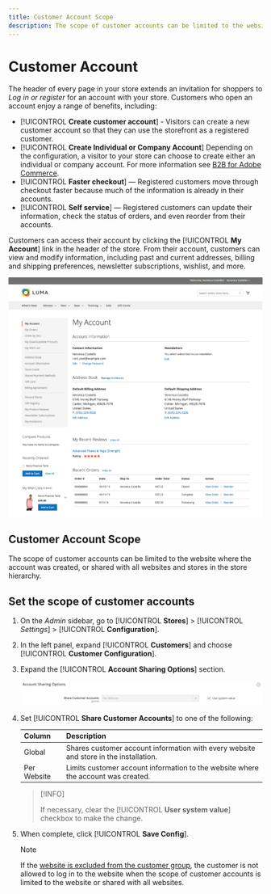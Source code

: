 ```yaml
---
title: Customer Account Scope
description: The scope of customer accounts can be limited to the website where the account was created, or shared with all websites and stores in the store hierarchy.
---
```


# Customer Account

The header of every page in your store extends an invitation for shoppers to _Log in or register_ for an account with your store. Customers who open an account enjoy a range of benefits, including:

* [!UICONTROL **Create customer account**] - Visitors can create a new customer account so that they can use the storefront as a registered customer.
* [!UICONTROL **Create Individual or Company Account**] Depending on the configuration, a visitor to your store can choose to create either an individual or company account. For more information see [B2B for Adobe Commerce](../b2b/introduction.md).
* [!UICONTROL **Faster checkout**] — Registered customers move through checkout faster because much of the information is already in their accounts.
* [!UICONTROL **Self service**] — Registered customers can update their information, check the status of orders, and even reorder from their accounts.

Customers can access their account by clicking the [!UICONTROL **My Account**] link in the header of the store. From their account, customers can view and modify information, including past and current addresses, billing and shipping preferences, newsletter subscriptions, wishlist, and more.

![My Account](assets/account-dashboard-my-account.png)<!-- zoom -->

## Customer Account Scope

The scope of customer accounts can be limited to the website where the account was created, or shared with all websites and stores in the store hierarchy.

## Set the scope of customer accounts

1. On the _Admin_ sidebar, go to [!UICONTROL **Stores**] > [!UICONTROL _Settings_] > [!UICONTROL **Configuration**].

1. In the left panel, expand [!UICONTROL **Customers**] and choose [!UICONTROL **Customer Configuration**].

1. Expand the [!UICONTROL **Account Sharing Options**] section.

   ![Account Sharing Options](assets/customer-configuration-account-sharing-options.png)<!-- zoom -->

2. Set [!UICONTROL **Share Customer Accounts**] to one of the following:

   |Column|Description|
   | --- | --- |
   | Global | Shares customer account information with every website and store in the installation. |
   | Per Website | Limits customer account information to the website where the account was created. |

   >[!INFO]
   >
   > If necessary, clear the [!UICONTROL **User system value**] checkbox to make the change.

3. When complete, click [!UICONTROL **Save Config**].

   >[!NOTE]
   >
   > If the [website is excluded from the customer group](https://developer.adobe.com/commerce/php/development/components/indexing/optimization/), the customer is not allowed to log in to the website when the scope of customer accounts is limited to the website or shared with all websites.
